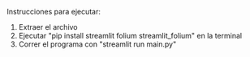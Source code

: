 Instrucciones para ejecutar:

1. Extraer el archivo
2. Ejecutar "pip install streamlit folium streamlit_folium" en la terminal
3. Correr el programa con "streamlit run main.py"
